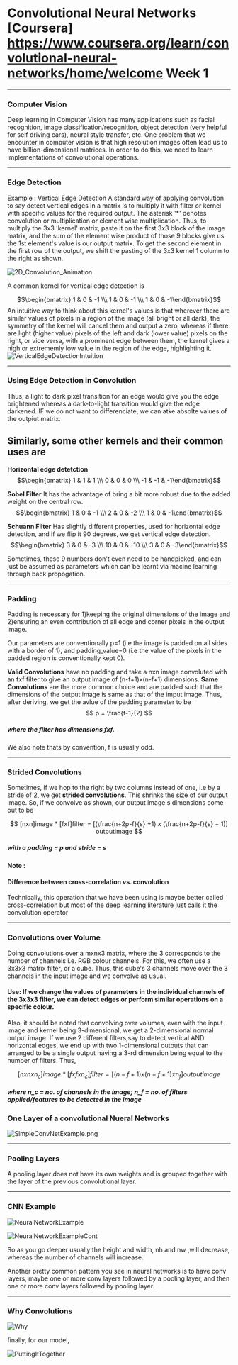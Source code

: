 # Convolutional Neural Networks [Coursera] https://www.coursera.org/learn/convolutional-neural-networks/home/welcome Week 1
---
### Computer Vision
Deep learning in Computer Vision has many applications such as facial recognition, image classification/recognition, object detection (very helpful for self driving cars), neural style transfer, etc. One problem that we encounter in computer vision is that high resolution images often lead us to have billion-dimensional matrices. In order to do this, we need to learn implementations of convolutional operations.

---
### Edge Detection
Example : Vertical Edge Detection
A standard way of applying convolution to say detect vertical edges in a matrix is to multiply it with filter or kernel with specific values for the required output. The asterisk '*' denotes convolution or multiplication or element wise multiplication. Thus, to multiply the 3x3 'kernel' matrix, paste it on the first 3x3 block of the image matrix, and the sum of the element wise product of those 9 blocks give us the 1st element's value is our output matrix. To get the second element in the first row of the output, we shift the pasting of the 3x3 kernel 1 column to the right as shown.

![2D_Convolution_Animation](2D_Convolution_Animation.gif)

A common kernel for vertical edge detection is 

$$\begin{bmatrix} 1 & 0 & -1 \\\ 1 & 0 & -1 \\\ 1 & 0 & -1\end{bmatrix}$$
An intuitive way to think about this kernel's values is that wherever there are similar values of pixels in a region of the image (all bright or all dark), the symmetry of the kernel will cancel them and output a zero, whereas if there are light (higher value) pixels of the left and dark (lower value) pixels on the right, or vice versa, with a prominent edge between them, the kernel gives a high or extrememly low value in the region of the edge, highlighting it. 
![VerticalEdgeDetectionIntuition](VerticalEdgeDetectionIntuition.jpg)

---
### Using Edge Detection in Convolution 
Thus, a light to dark pixel transition for an edge would give you the edge brightened whereas a dark-to-light transition would give the edge darkened. IF we do not want to differenciate, we can atke absolte values of the outpiut matrix.

Similarly, some other kernels and their common uses are 
---
**Horizontal edge detetction**
 $$\begin{bmatrix} 1 & 1 & 1 \\\ 0 & 0 & 0 \\\ -1 & -1 & -1\end{bmatrix}$$ 

 **Sobel Filter** It has the advantage of bring a bit more robust due to the added weight on the central row.
  $$\begin{bmatrix} 1 & 0 & -1 \\\ 2 & 0 & -2 \\\ 1 & 0 & -1\end{bmatrix}$$     

   **Schuann Filter** Has slightly different properties, used for horizontal edge detection, and if we flip it 90 degrees, we get vertical edge detection.
  $$\begin{bmatrix} 3 & 0 & -3 \\\ 10 & 0 & -10 \\\ 3 & 0 & -3\end{bmatrix}$$

  Sometimes, these 9 numbers don't even need to be handpicked, and can just be assumed as parameters which can be learnt via macine learning through back propogation.

  ---
  ### Padding

Padding is necessary for 1)keeping the original dimensions of the image and 2)ensuring an even contribution of all edge and corner pixels in the output image.

Our parameters are conventionally p=1 (i.e the image is padded on all sides with a border of 1), and padding_value=0 (i.e the value of the pixels in the padded region is conventionally kept 0).

**Valid Convolutions** have no padding and take a nxn image convoluted with an fxf filter to give an output image of (n-f+1)x(n-f+1) dimensions.
**Same Convolutions** are the more common choice and are padded such that the dimensions of the output image is same as that of the imput image. 
Thus, after deriving, we get the avlue of the padding parameter to be
$$ p = \frac{f-1}{2} $$ 
##### where the filter has dimensions fxf.

We also note thats by convention, f is usually odd.

---
### Strided Convolutions
Sometimes, if we hop to the right by two columns instead of one, i.e by a stride of 2, we get **strided convolutions**. This shrinks the size of our output image. So, if we convolve as shown, our output image's dimensions come out to be

$$ [nxn]image * [fxf]filter =  [(\frac{n+2p-f}{s} +1) x (\frac{n+2p-f}{s} + 1)] outputimage  $$
##### with a padding = p and stride = s

#### Note : 

#### Difference between cross-correlation vs. convolution 
Technically, this operation that we have been using is maybe better called cross-correlation but most of the deep learning literature just calls it the convolution operator

---

### Convolutions over Volume
Doing convolutions over a mxnx3 matrix, where the 3 correcponds to the number of channels i.e. RGB colour channels. For this, we often use a 3x3x3 matrix filter, or a cube. Thus, this cube's 3 channels move over the 3 channels in the input image and we convolve as usual.
#### Use: If we change the values of parameters in the individual channels of the 3x3x3 filter, we can detect edges or perform similar operations on a specific colour.
Also, it should be noted that convolving over volumes, even with the input image and kernel being 3-dimensional, we get a 2-dimensional normal output image.
If we use 2 different filters,say to detect vertical AND horizontal edges, we end up with two 1-dimensional outputs that can arranged to be a single output having a 3-rd dimension being equal to the number of filters. Thus,

$$ [nxnxn_c]image * [fxfxn_c]filter =  [(n-f+1) x (n-f+ 1) x n_f]outputimage  $$
##### where n_c = no. of channels in the image; n_f = no. of filters applied/features to be detected in the image

### One Layer of a convolutional Nueral Networks

 ![SimpleConvNetExample.png](SimpleConvNetExample.png)

---


### Pooling Layers
A pooling layer does not have its own weights and is grouped together with the layer of the previous convolutional layer.

---


### CNN Example

![NeuralNetworkExample](NeuralNetworkExample.png)

![NeuralNetworkExampleCont](NeuralNetworkExampleCont.png)


So as you go deeper usually the height and width, nh and nw ,will decrease, whereas the number of channels will increase.

 Another pretty common pattern you see in neural networks is to have conv layers, maybe one or more conv layers followed by a pooling layer, and then one or more conv layers followed by pooling layer.

 ---

 ### Why Convolutions

 ![Why](WhyConvolutions.jpg)

 finally, for our model,

  ![PuttingItTogether](PuttingItTogether.jpg)